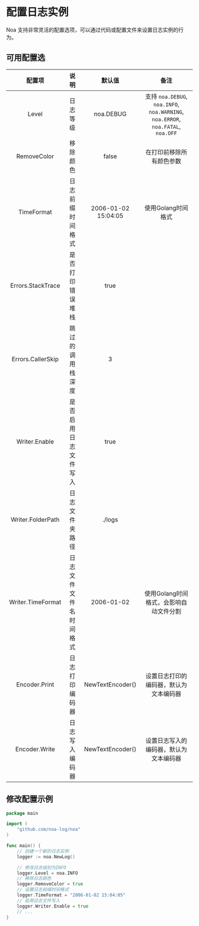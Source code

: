 # 配置日志实例
Noa 支持非常灵活的配置选项，可以通过代码或配置文件来设置日志实例的行为。

## 可用配置选
|      配置项       |          说明          |       默认值        |                                       备注                                       |
| :---------------: | :--------------------: | :-----------------: | :------------------------------------------------------------------------------: |
|       Level       |        日志等级        |      noa.DEBUG      | 支持 `noa.DEBUG`, `noa.INFO`, `noa.WARNING`, `noa.ERROR`, `noa.FATAL`, `noa.OFF` |
|    RemoveColor    |        移除颜色        |        false        |                             在打印前移除所有颜色参数                             |
|    TimeFormat     |    日志前缀时间格式    | 2006-01-02 15:04:05 |                                使用Golang时间格式                                |
| Errors.StackTrace |    是否打印错误堆栈    |        true         |                                                                                  |
| Errors.CallerSkip |    跳过的调用栈深度    |          3          |                                                                                  |
|   Writer.Enable   |  是否启用日志文件写入  |        true         |                                                                                  |
| Writer.FolderPath |     日志文件夹路径     |       ./logs        |                                                                                  |
| Writer.TimeFormat | 日志文件文件名时间格式 |     2006-01-02      |                      使用Golang时间格式，会影响自动文件分割                      |
|   Encoder.Print   |     日志打印编码器     |  NewTextEncoder()   |                      设置日志打印的编码器，默认为文本编码器                      |
|   Encoder.Write   |     日志写入编码器     |  NewTextEncoder()   |                      设置日志写入的编码器，默认为文本编码器                      |

## 修改配置示例
```go
package main

import (
    "github.com/noa-log/noa"
)

func main() {
    // 创建一个新的日志实例
    logger := noa.NewLog()

    // 修改日志级别为INFO
    logger.Level = noa.INFO
    // 移除日志颜色
    logger.RemoveColor = true
    // 设置日志前缀时间格式
    logger.TimeFormat = "2006-01-02 15:04:05"
    // 启用日志文件写入
    logger.Writer.Enable = true
    // ...
}
```